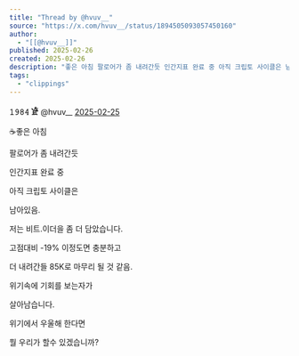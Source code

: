 ```yaml
---
title: "Thread by @hvuv__"
source: "https://x.com/hvuv__/status/1894505093057450160"
author:
  - "[[@hvuv__]]"
published: 2025-02-26
created: 2025-02-26
description: "좋은 아침 팔로어가 좀 내려간듯 인간지표 완료 중 아직 크립토 사이클은 남아있음. 저는 비트.이더을 좀 더 담았습니다. 고점대비 -19% 이정도면 충분하고 더 내려간들 85K로 마무리 될 것 같음. 위기속에 기회를 보는자가 살아남습니다."
tags:
  - "clippings"
---
```

**𝟷𝟿𝟾𝟺 𓁁** @hvuv\_\_ [2025-02-25](https://x.com/hvuv__/status/1894505093057450160)

☕좋은 아침

팔로어가 좀 내려간듯

인간지표 완료 중

아직 크립토 사이클은

남아있음.

저는 비트.이더을 좀 더 담았습니다.

고점대비 -19% 이정도면 충분하고

더 내려간들 85K로 마무리 될 것 같음.

위기속에 기회를 보는자가

살아남습니다.

위기에서 우울해 한다면

뭘 우리가 할수 있겠습니까?